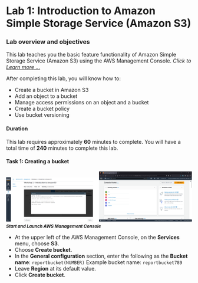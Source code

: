  #   Lab 1: Introduction to Amazon Simple Storage Service (Amazon S3)

### Lab overview and objectives

This lab teaches you the basic feature functionality of Amazon Simple Storage Service (Amazon S3) using the AWS Management Console. _Click to [Learn more ...](https://awseducate.instructure.com/courses/768/assignments/3145)_

After completing this lab, you will know how to:
    
+   Create a bucket in Amazon S3
+   Add an object to a bucket
+   Manage access permissions on an object and a bucket
+   Create a bucket policy
+   Use bucket versioning

####   Duration
This lab requires approximately **60** minutes to complete. You will have a total time of **240** minutes to complete this lab.


####    Task 1: Creating a bucket 
<img src="./assets/Lab1_AmazonS3_T1_Start-Lab.png" alt="Setting up EC2 Instance1" width="50%" height="80%" ><img src="./assets/Lab1_AmazonS3_T1_AWS_Management_Console-Services.png " alt="Setting up EC2 Instance2" width="50%" height="80%" >
<small><b>*_Start and Launch AWS Management Console_*</b></small>

+   At the upper left of the AWS Management Console, on the <b>Services</b> menu, choose <b>S3</b>.
+   Choose <b>Create bucket</b>.
+   In the  <b>General configuration</b>  section, enter the following as the  <b>Bucket name</b>: `reportbucket(NUMBER)`
    Example bucket name: `reportbucket789`
+   Leave <b>Region</b> at its default value.
+   Click  <b>Create bucket</b>. 